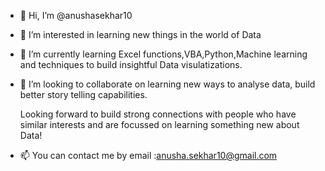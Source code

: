 - 👋 Hi, I’m @anushasekhar10
- 👀 I’m interested in learning new things in the world of Data
- 🌱 I’m currently learning Excel functions,VBA,Python,Machine learning and techniques to build insightful Data visulatizations.
- 💞️ I’m looking to collaborate on learning new ways to analyse data, build better story telling capabilities.

  Looking forward to build strong connections with people who have similar interests and are focussed on learning something new about Data! 
- 📫 You can contact me by email :anusha.sekhar10@gmail.com

<!---
anushasekhar10/anushasekhar10 is a ✨ special ✨ repository because its `README.md` (this file) appears on your GitHub profile.
You can click the Preview link to take a look at your changes.
--->
